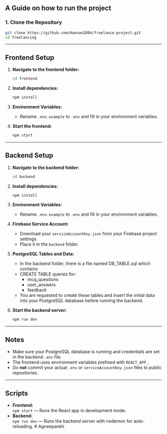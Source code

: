 ## A Guide on how to run the project

### 1. Clone the Repository

```bash
git clone https://github.com/Hannan2004/freelance-project.git
cd freelancing
```

---

## Frontend Setup

1. **Navigate to the frontend folder:**
   ```bash
   cd frontend
   ```

2. **Install dependencies:**
   ```bash
   npm install
   ```

3. **Environment Variables:**
   - Rename `.env.example` to `.env` and fill in your environment variables.

4. **Start the frontend:**
   ```bash
   npm start
   ```

---

## Backend Setup

1. **Navigate to the backend folder:**
   ```bash
   cd backend
   ```

2. **Install dependencies:**
   ```bash
   npm install
   ```

3. **Environment Variables:**
   - Rename `.env.example` to `.env` and fill in your environment variables.

4. **Firebase Service Account:**
   - Download your `serviceAccountKey.json` from your Firebase project settings.
   - Place it in the `backend` folder.
5. **PostgreSQL Tables and Data:**
   - In the backend folder, there is a file named DB_TABLE.sql which contains:
   - CREATE TABLE queries for:
      - mcq_questions
      - user_answers
      - feedback
   - You are requested to create these tables and insert the initial data  into your PostgreSQL database before running the backend.
7. **Start the backend server:**
   ```bash
   npm run dev
   ```

---

## Notes

- Make sure your PostgreSQL database is running and credentials are set in the backend `.env` file.
- The frontend uses environment variables prefixed with `REACT_APP_`.
- Do **not** commit your actual `.env` or `serviceAccountKey.json` files to public repositories.

---

## Scripts

- **Frontend:**  
  `npm start` — Runs the React app in development mode.
- **Backend:**  
  `npm run dev` — Runs the backend server with nodemon for auto-reloading.
#   A g n e e p a n k h  
 